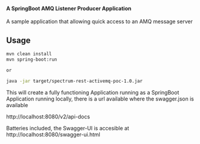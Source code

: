 #### A SpringBoot AMQ Listener Producer Application 

A sample application that allowing quick access to an AMQ message server

Usage
-----

```sh
mvn clean install
mvn spring-boot:run

or 

java -jar target/spectrum-rest-activemq-poc-1.0.jar
```
This will create a fully functioning Application running as a SpringBoot Application
running locally, there is a url available where the swagger.json is available

http://localhost:8080/v2/api-docs

Batteries included, the Swagger-UI is accesible at
http://localhost:8080/swagger-ui.html

